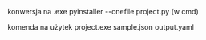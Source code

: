 konwersja na .exe
pyinstaller --onefile project.py (w cmd)

komenda na użytek
project.exe sample.json output.yaml
